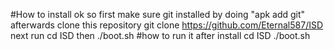 #How to install 
ok so first make sure git installed by doing "apk add git"
afterwards clone this repository
git clone https://github.com/Eternal587/ISD
next run
cd ISD
then
./boot.sh
#how to run it after install
cd ISD 
./boot.sh

